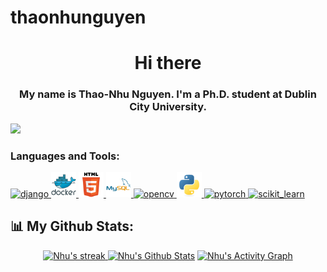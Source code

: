 # thaonhunguyen

<h1 align="center">Hi there</h1>
<h3 align="center">My name is Thao-Nhu Nguyen. I'm a Ph.D. student at Dublin City University.</h3>

![](https://komarev.com/ghpvc/?username=thaonhunguyen&color=blue&style=plastic)


<h3 align="left">Languages and Tools:</h3>
<p align="left"> <a href="https://www.djangoproject.com/" target="_blank" rel="noreferrer"> <img src="https://cdn.worldvectorlogo.com/logos/django.svg" alt="django" width="40" height="40"/> </a> <a href="https://www.docker.com/" target="_blank" rel="noreferrer"> <img src="https://raw.githubusercontent.com/devicons/devicon/master/icons/docker/docker-original-wordmark.svg" alt="docker" width="40" height="40"/> </a> <a href="https://www.w3.org/html/" target="_blank" rel="noreferrer"> <img src="https://raw.githubusercontent.com/devicons/devicon/master/icons/html5/html5-original-wordmark.svg" alt="html5" width="40" height="40"/> </a> <a href="https://www.mysql.com/" target="_blank" rel="noreferrer"> <img src="https://raw.githubusercontent.com/devicons/devicon/master/icons/mysql/mysql-original-wordmark.svg" alt="mysql" width="40" height="40"/> </a> <a href="https://opencv.org/" target="_blank" rel="noreferrer"> <img src="https://www.vectorlogo.zone/logos/opencv/opencv-icon.svg" alt="opencv" width="40" height="40"/> </a> <a href="https://www.python.org" target="_blank" rel="noreferrer"> <img src="https://raw.githubusercontent.com/devicons/devicon/master/icons/python/python-original.svg" alt="python" width="40" height="40"/> </a> <a href="https://pytorch.org/" target="_blank" rel="noreferrer"> <img src="https://www.vectorlogo.zone/logos/pytorch/pytorch-icon.svg" alt="pytorch" width="40" height="40"/> </a> <a href="https://scikit-learn.org/" target="_blank" rel="noreferrer"> <img src="https://upload.wikimedia.org/wikipedia/commons/0/05/Scikit_learn_logo_small.svg" alt="scikit_learn" width="40" height="40"/> </a> </p>

<!--[![Top Langs](https://github-readme-stats.vercel.app/api/top-langs/?username=thaonhunguyen&layout=compact)](https://github.com/thaonhunguyen/github-readme-stats)-->

## 📊 My Github Stats:

<p align="center">
    <a href="https://github.com/thaonhunguyen">
        <img title="🔥 Get streak stats for your profile at git.io/streak-stats" alt="Nhu's streak" src="https://github-readme-streak-stats.herokuapp.com/?user=thaonhunguyen&theme=black-ice&hide_border=true&stroke=0000&background=060A0CD0"/>
    </a>
    <a href="https://github.com/thaonhunguyen"><img alt="Nhu's Github Stats" src="https://github-readme-stats.vercel.app/api?username=thaonhunguyen&show_icons=true&count_private=true&theme=react&hide_border=true&bg_color=0D1117" /></a>
    <a href="https://github.com/thaonhunguyen"><img alt="Nhu's Activity Graph" src="https://activity-graph.herokuapp.com/graph?username=thaonhunguyen&bg_color=0D1117&color=5BCDEC&line=5BCDEC&point=FFFFFF&hide_border=true" /></a>
</p>

